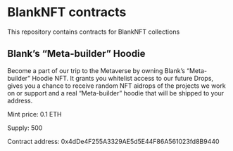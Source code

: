 # BlankNFT contracts

This repository contains contracts for BlankNFT collections

## Blank’s “Meta-builder” Hoodie

Become a part of our trip to the Metaverse by owning Blank’s “Meta-builder” Hoodie NFT.  It grants you whitelist access to our future Drops, gives you a chance to receive random NFT aidrops of the projects we work on or support and a real “Meta-builder” hoodie that will be shipped to your address.

Mint price: 0.1 ETH

Supply: 500

Contract address: 0x4dDe4F255A3329AE5d5E44F86A561023fd8B9440
